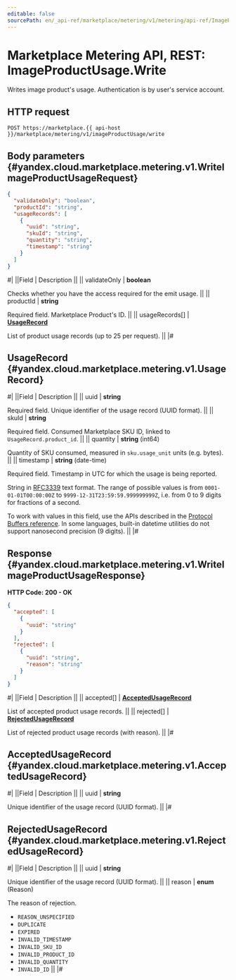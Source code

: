 ```yaml
---
editable: false
sourcePath: en/_api-ref/marketplace/metering/v1/metering/api-ref/ImageProductUsage/write.md
---
```


# Marketplace Metering API, REST: ImageProductUsage.Write

Writes image product's usage. Authentication is by user's service account.

## HTTP request

```
POST https://marketplace.{{ api-host }}/marketplace/metering/v1/imageProductUsage/write
```

## Body parameters {#yandex.cloud.marketplace.metering.v1.WriteImageProductUsageRequest}

```json
{
  "validateOnly": "boolean",
  "productId": "string",
  "usageRecords": [
    {
      "uuid": "string",
      "skuId": "string",
      "quantity": "string",
      "timestamp": "string"
    }
  ]
}
```

#|
||Field | Description ||
|| validateOnly | **boolean**

Checks whether you have the access required for the emit usage. ||
|| productId | **string**

Required field. Marketplace Product's ID. ||
|| usageRecords[] | **[UsageRecord](#yandex.cloud.marketplace.metering.v1.UsageRecord)**

List of product usage records (up to 25 per request). ||
|#

## UsageRecord {#yandex.cloud.marketplace.metering.v1.UsageRecord}

#|
||Field | Description ||
|| uuid | **string**

Required field. Unique identifier of the usage record (UUID format). ||
|| skuId | **string**

Required field. Consumed Marketplace SKU ID, linked to `UsageRecord.product_id`. ||
|| quantity | **string** (int64)

Quantity of SKU consumed, measured in `sku.usage_unit` units (e.g. bytes). ||
|| timestamp | **string** (date-time)

Required field. Timestamp in UTC for which the usage is being reported.

String in [RFC3339](https://www.ietf.org/rfc/rfc3339.txt) text format. The range of possible values is from
`0001-01-01T00:00:00Z` to `9999-12-31T23:59:59.999999999Z`, i.e. from 0 to 9 digits for fractions of a second.

To work with values in this field, use the APIs described in the
[Protocol Buffers reference](https://developers.google.com/protocol-buffers/docs/reference/overview).
In some languages, built-in datetime utilities do not support nanosecond precision (9 digits). ||
|#

## Response {#yandex.cloud.marketplace.metering.v1.WriteImageProductUsageResponse}

**HTTP Code: 200 - OK**

```json
{
  "accepted": [
    {
      "uuid": "string"
    }
  ],
  "rejected": [
    {
      "uuid": "string",
      "reason": "string"
    }
  ]
}
```

#|
||Field | Description ||
|| accepted[] | **[AcceptedUsageRecord](#yandex.cloud.marketplace.metering.v1.AcceptedUsageRecord)**

List of accepted product usage records. ||
|| rejected[] | **[RejectedUsageRecord](#yandex.cloud.marketplace.metering.v1.RejectedUsageRecord)**

List of rejected product usage records (with reason). ||
|#

## AcceptedUsageRecord {#yandex.cloud.marketplace.metering.v1.AcceptedUsageRecord}

#|
||Field | Description ||
|| uuid | **string**

Unique identifier of the usage record (UUID format). ||
|#

## RejectedUsageRecord {#yandex.cloud.marketplace.metering.v1.RejectedUsageRecord}

#|
||Field | Description ||
|| uuid | **string**

Unique identifier of the usage record (UUID format). ||
|| reason | **enum** (Reason)

The reason of rejection.

- `REASON_UNSPECIFIED`
- `DUPLICATE`
- `EXPIRED`
- `INVALID_TIMESTAMP`
- `INVALID_SKU_ID`
- `INVALID_PRODUCT_ID`
- `INVALID_QUANTITY`
- `INVALID_ID` ||
|#